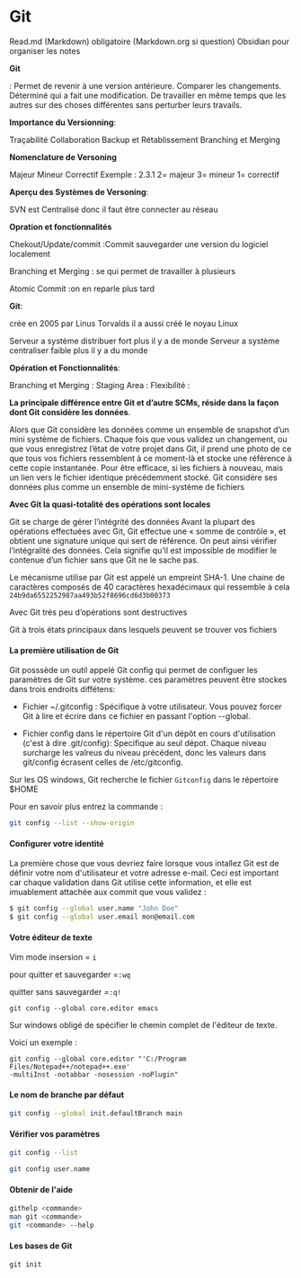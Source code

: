 # Git 
Read.md (Markdown) obligatoire (Markdown.org si question)
Obsidian pour organiser les notes

**Git**

:
Permet de revenir à une version antérieure.
Comparer les changements.
Déterminé qui a fait une modification.
De travailler en même temps que les autres sur des choses différentes sans perturber leurs travails.

**Importance du Versionning**:

Traçabilité
Collaboration
Backup et Rétablissement
Branching et Merging

**Nomenclature de Versoning**

Majeur
Mineur
Correctif
Exemple : 2.3.1
2= majeur
3= mineur
1= correctif

**Aperçu des Systèmes de Versoning**:

SVN est Centralisé donc il faut être connecter au réseau

**Opration et fonctionnalités**

Chekout/Update/commit :Commit sauvegarder une version du logiciel localement

Branching et Merging : se qui permet de travailler à plusieurs

Atomic Commit :on en reparle plus tard

**Git**:

crée en 2005 par Linus Torvalds il a aussi créé le noyau Linux 

Serveur a système distribuer fort plus il y a de monde 
Serveur a système centraliser faible plus il y a du monde

**Opération et Fonctionnalités**:

Branching et Merging :
Staging Area :
Flexibilité :


**La principale différence entre Git et d’autre SCMs, réside dans la façon dont Git considère les données**.

Alors que Git considère les données comme un ensemble de snapshot d’un mini système de fichiers. Chaque fois que vous validez un changement, ou que vous enregistrez l’état de votre projet dans Git, il prend une photo de ce que tous vos fichiers ressemblent à ce moment-là et stocke une référence à cette copie instantanée. Pour être efficace, si les fichiers à nouveau, mais un lien vers le fichier identique précédemment stocké. Git considère ses données plus comme un ensemble de mini-système de fichiers

**Avec Git la quasi-totalité des opérations sont locales**

Git se charge de gérer l’intégrité des données
Avant la plupart des opérations effectuées avec Git, Git effectue une « somme de contrôle », et obtient une signature unique qui sert de référence. On peut ainsi vérifier l’intégralité des données. Cela signifie qu’il est impossible de modifier le contenue d’un fichier sans que Git ne le sache pas.

Le mécanisme utilise par Git est appelé un empreint SHA-1. Une chaine de caractères composés de 40 caractères hexadécimaux qui ressemble à cela
```24b9da6552252987aa493b52f8696cd6d3b00373``` 

Avec Git très peu d’opérations sont destructives

Git à trois états principaux dans lesquels peuvent se trouver vos fichiers

#### La première utilisation de Git

Git posssède un outil appelé Git config qui permet de configuer les paramètres de Git sur votre système. ces paramètres peuvent être stockes dans trois endroits diffétens:

- Fichier ~/.gitconfig : Spécifique à votre utilisateur. Vous pouvez forcer Git à lire et écrire dans ce fichier en passant l'option --global.

- Fichier config dans le répertoire Git d'un dépôt en cours d'utilisation (c'est à dire .git/config):
Specifique au seul dépot. Chaque niveau surcharge les valreus du niveau précédent, donc les valeurs dans git/config écrasent celles de /etc/gitconfig.

Sur les OS windows, Git recherche le fichier ```Gitconfig```
dans le répertoire $HOME

Pour en savoir plus entrez la commande :

```sh
git config --list --show-origin
```

#### Configurer votre identité

La première chose que vous devriez faire lorsque vous intallez Git est de définir votre nom d'utilisateur et votre adresse e-mail. Ceci est important car chaque validation dans Git utilise cette information, et elle est imuablement attachée aux commit que vous validez :

```sh
$ git config --global user.name "John Doe"
$ git config --global user.email mon@email.com
```
#### Votre éditeur de texte

Vim 
mode insersion = ```i``` 

pour quitter et sauvegarder =```:wq```

quitter sans sauvegarder =```:q!```

```git config --global core.editor emacs```

Sur windows obligé de spécifier le chemin complet de l'éditeur de texte.

Voici un exemple : 

```
git config --global core.editor "'C:/Program Files/Notepad++/notepad++.exe'
-multiInst -notabbar -nosession -noPlugin"
```

#### Le nom de branche par défaut

```sh
git config --global init.defaultBranch main
```

#### Vérifier vos paramètres

```sh
git config --list

git config user.name
```

#### Obtenir de l'aide

```sh
githelp <commande>
man git <commande>
git <commande> --help
```

#### Les bases de Git

```
git init
```